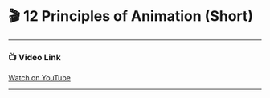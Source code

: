 # 🎬 12 Principles of Animation (Short)
---
### 📺 Video Link
[Watch on YouTube](https://www.youtube.com/watch?v=yiGY0qiy8fY)

---